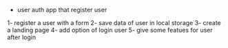 * user auth app that register user 

1- register a user with a form
2- save data of user in local storage
3- create a landing page 
4- add option of login user
5- give some featues for user after login